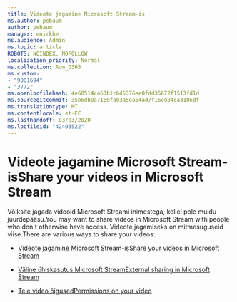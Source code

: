 ```yaml
---
title: Videote jagamine Microsoft Stream-is
ms.author: pebaum
author: pebaum
manager: mnirkhe
ms.audience: Admin
ms.topic: article
ROBOTS: NOINDEX, NOFOLLOW
localization_priority: Normal
ms.collection: Adm_O365
ms.custom:
- "9001694"
- "3772"
ms.openlocfilehash: 4e68514c463b1c6d5376ee0fdd35672f1513fd1d
ms.sourcegitcommit: 35b6db0a7160fa03a5ea54ad7f16cd84ca3186df
ms.translationtype: MT
ms.contentlocale: et-EE
ms.lasthandoff: 03/03/2020
ms.locfileid: "42403522"
---
```

# <a name="share-your-videos-in-microsoft-stream"></a><span data-ttu-id="44918-102">Videote jagamine Microsoft Stream-is</span><span class="sxs-lookup"><span data-stu-id="44918-102">Share your videos in Microsoft Stream</span></span>

<span data-ttu-id="44918-103">Võiksite jagada videoid Microsoft Streami inimestega, kellel pole muidu juurdepääsu.</span><span class="sxs-lookup"><span data-stu-id="44918-103">You may want to share videos in Microsoft Stream with people who don't otherwise have access.</span></span> <span data-ttu-id="44918-104">Videote jagamiseks on mitmesuguseid viise.</span><span class="sxs-lookup"><span data-stu-id="44918-104">There are various ways to share your videos:</span></span> 

- [<span data-ttu-id="44918-105">Videote jagamine Microsoft Stream-is</span><span class="sxs-lookup"><span data-stu-id="44918-105">Share your videos in Microsoft Stream</span></span>](https://docs.microsoft.com/stream/portal-share-video)

- [<span data-ttu-id="44918-106">Väline ühiskasutus Microsoft Stream</span><span class="sxs-lookup"><span data-stu-id="44918-106">External sharing in Microsoft Stream</span></span>](https://docs.microsoft.com/stream/portal-share-video#external-sharing)

- [<span data-ttu-id="44918-107">Teie video õigused</span><span class="sxs-lookup"><span data-stu-id="44918-107">Permissions on your video</span></span>](https://docs.microsoft.com/stream/portal-share-video#permissions-on-your-video)